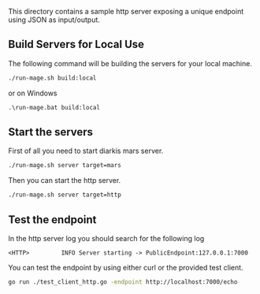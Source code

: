This directory contains a sample http server exposing a unique endpoint
using JSON as input/output.

## Build Servers for Local Use

The following command will be building the servers for your local machine.

```sh
./run-mage.sh build:local
```

or on Windows

```bat
.\run-mage.bat build:local
```

## Start the servers

First of all you need to start diarkis mars server.

```sh
./run-mage.sh server target=mars
```

Then you can start the http server.

```sh
./run-mage.sh server target=http
```

## Test the endpoint

In the http server log you should search for the following log

```
<HTTP>         INFO Server starting -> PublicEndpoint:127.0.0.1:7000
```

You can test the endpoint by using either curl or the provided test client.

```sh
go run ./test_client_http.go -endpoint http://localhost:7000/echo
```
